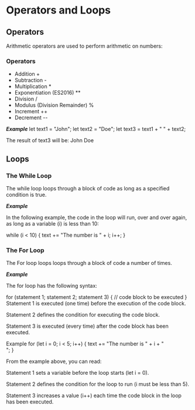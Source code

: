 # **Operators and Loops**

## **Operators**

Arithmetic operators are used to perform arithmetic on numbers:

### **Operators**

- Addition +
- Subtraction -
- Multiplication \*
- Exponentiation (ES2016) \*\*
- Division /
- Modulus (Division Remainder) %
- Increment ++
- Decrement --

**_Example_**
let text1 = "John";
let text2 = "Doe";
let text3 = text1 + " " + text2;

The result of text3 will be:
John Doe

## **Loops**

### **The While Loop**

The while loop loops through a block of code as long as a specified condition is true.

**_Example_**

In the following example, the code in the loop will run, over and over again, as long as a variable (i) is less than 10:

while (i < 10) {
text += "The number is " + i;
i++;
}

### **The For Loop**

The For loop loops loops through a block of code a number of times.

**_Example_**

The for loop has the following syntax:

for (statement 1; statement 2; statement 3) {
// code block to be executed
}
Statement 1 is executed (one time) before the execution of the code block.

Statement 2 defines the condition for executing the code block.

Statement 3 is executed (every time) after the code block has been executed.

Example
for (let i = 0; i < 5; i++) {
text += "The number is " + i + "<br>";
}

From the example above, you can read:

Statement 1 sets a variable before the loop starts (let i = 0).

Statement 2 defines the condition for the loop to run (i must be less than 5).

Statement 3 increases a value (i++) each time the code block in the loop has been executed.

